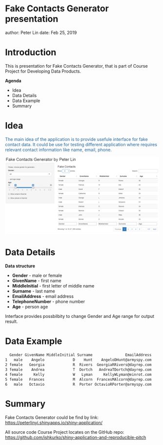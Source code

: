 Fake Contacts Generator presentation
========================================================
author: Peter Lin
date: Feb 25, 2019

Introduction
========================================================

This is presentation for Fake Contacts Generator, that is part of Course Project for Developing Data Products.

**Agenda**
- Idea
- Data Details
- Data Example
- Summary

Idea
========================================================

<div style="color: #25679E;">
The main idea of the application is to provide usefule interface for fake contact data. It could be use for testing different application where requires relevant contact information like name, email, phone.
</div>

![Main screenshot](screenshot.png)

Data Details
========================================================

**Data structure**
- **Gender** - male or female
- **GivenName**	- first name
- **MiddleInitial** - first letter of middle name
- **Surname**	- last name 
- **EmailAddress** - email address
- **TelephoneNumber**	- phone number
- **Age** - person age

Interface provides possbilbity to change Gender and Age range for output result.

Data Example
========================================================


```
  Gender GivenName MiddleInitial Surname               EmailAddress
1   male    Angelo             D    Hunt    AngeloDHunt@armyspy.com
2 female   Georgia             R  Rivers  GeorgiaRRivers@dayrep.com
3 female    Andrea             T  Dortch   AndreaTDortch@dayrep.com
4 female     Kelly             W   Lyman     KellyWLyman@einrot.com
5 female   Frances             M  Alcorn  FrancesMAlcorn@dayrep.com
6   male   Octavio             R  Porter OctavioRPorter@armyspy.com
```

Summary
========================================================

Fake Contacts Generator could be find by link: https://peterlinyi.shinyapps.io/shiny-application/

All source code Course Project locates on the GitHub repo: https://github.com/ishkurko/shiny-application-and-reproducible-pitch

